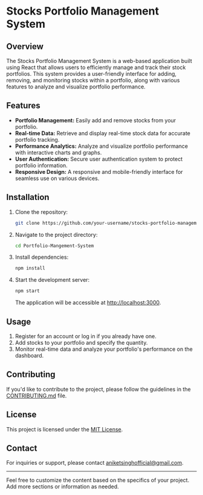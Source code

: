 # Stocks Portfolio Management System

## Overview

The Stocks Portfolio Management System is a web-based application built using React that allows users to efficiently manage and track their stock portfolios. This system provides a user-friendly interface for adding, removing, and monitoring stocks within a portfolio, along with various features to analyze and visualize portfolio performance.

## Features

- **Portfolio Management:** Easily add and remove stocks from your portfolio.
- **Real-time Data:** Retrieve and display real-time stock data for accurate portfolio tracking.
- **Performance Analytics:** Analyze and visualize portfolio performance with interactive charts and graphs.
- **User Authentication:** Secure user authentication system to protect portfolio information.
- **Responsive Design:** A responsive and mobile-friendly interface for seamless use on various devices.

## Installation

1. Clone the repository:

   ```bash
   git clone https://github.com/your-username/stocks-portfolio-management.git
   ```

2. Navigate to the project directory:

   ```bash
   cd Portfolio-Mangement-System
   ```

3. Install dependencies:

   ```bash
   npm install
   ```

4. Start the development server:

   ```bash
   npm start
   ```

   The application will be accessible at [http://localhost:3000](http://localhost:3000).

## Usage

1. Register for an account or log in if you already have one.
2. Add stocks to your portfolio and specify the quantity.
3. Monitor real-time data and analyze your portfolio's performance on the dashboard.

## Contributing

If you'd like to contribute to the project, please follow the guidelines in the [CONTRIBUTING.md](CONTRIBUTING.md) file.

## License

This project is licensed under the [MIT License](LICENSE).

## Contact

For inquiries or support, please contact [aniketsinghofficial@gmail.com](mailto:aniketsinghofficial@gmail.com).

---

Feel free to customize the content based on the specifics of your project. Add more sections or information as needed.
